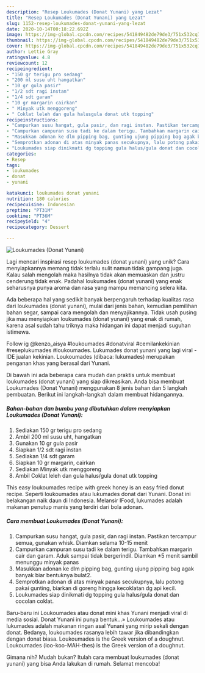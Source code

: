 ```yaml
---
description: "Resep Loukumades (Donat Yunani) yang Lezat"
title: "Resep Loukumades (Donat Yunani) yang Lezat"
slug: 1152-resep-loukumades-donat-yunani-yang-lezat
date: 2020-10-14T00:18:22.692Z
image: https://img-global.cpcdn.com/recipes/541849482de79de3/751x532cq70/loukumades-donat-yunani-foto-resep-utama.jpg
thumbnail: https://img-global.cpcdn.com/recipes/541849482de79de3/751x532cq70/loukumades-donat-yunani-foto-resep-utama.jpg
cover: https://img-global.cpcdn.com/recipes/541849482de79de3/751x532cq70/loukumades-donat-yunani-foto-resep-utama.jpg
author: Lettie Gray
ratingvalue: 4.8
reviewcount: 12
recipeingredient:
- "150 gr terigu pro sedang"
- "200 ml susu uht hangatkan"
- "10 gr gula pasir"
- "1/2 sdt ragi instan"
- "1/4 sdt garam"
- "10 gr margarin cairkan"
- " Minyak utk menggoreng"
- " Coklat leleh dan gula halusgula donat utk topping"
recipeinstructions:
- "Campurkan susu hangat, gula pasir, dan ragi instan. Pastikan tercampur semua, gunakan whisk. Diamkan selama 10-15 menit"
- "Campurkan campuran susu tadi ke dalam terigu. Tambahkan margarin cair dan garam. Aduk sampai tidak bergerindil. Diamkan ±5 menit sambil menunggu minyak panas"
- "Masukkan adonan ke dlm pipping bag, gunting ujung pipping bag agak banyak biar bentuknya bulat2."
- "Semprotkan adonan di atas minyak panas secukupnya, lalu potong pakai gunting, biarkan di goreng hingga kecoklatan dg api kecil."
- "Loukumades siap dinikmati dg topping gula halus/gula donat dan cocolan coklat."
categories:
- Resep
tags:
- loukumades
- donat
- yunani

katakunci: loukumades donat yunani 
nutrition: 180 calories
recipecuisine: Indonesian
preptime: "PT31M"
cooktime: "PT36M"
recipeyield: "4"
recipecategory: Dessert

---
```



![Loukumades (Donat Yunani)](https://img-global.cpcdn.com/recipes/541849482de79de3/751x532cq70/loukumades-donat-yunani-foto-resep-utama.jpg)

Lagi mencari inspirasi resep loukumades (donat yunani) yang unik? Cara menyiapkannya memang tidak terlalu sulit namun tidak gampang juga. Kalau salah mengolah maka hasilnya tidak akan memuaskan dan justru cenderung tidak enak. Padahal loukumades (donat yunani) yang enak seharusnya punya aroma dan rasa yang mampu memancing selera kita.

Ada beberapa hal yang sedikit banyak berpengaruh terhadap kualitas rasa dari loukumades (donat yunani), mulai dari jenis bahan, kemudian pemilihan bahan segar, sampai cara mengolah dan menyajikannya. Tidak usah pusing jika mau menyiapkan loukumades (donat yunani) yang enak di rumah, karena asal sudah tahu triknya maka hidangan ini dapat menjadi suguhan istimewa.

Follow ig @kenzo_aisya #loukoumades #donatviral #cemilankekinian #reseplukumades #loukoumades. Lukumades donat yunani yang lagi viral - IDE jualan kekinian. Loukoumades (dibaca: lukumades) merupakan penganan khas yang berasal dari Yunani.


Di bawah ini ada beberapa cara mudah dan praktis untuk membuat loukumades (donat yunani) yang siap dikreasikan. Anda bisa membuat Loukumades (Donat Yunani) menggunakan 8 jenis bahan dan 5 langkah pembuatan. Berikut ini langkah-langkah dalam membuat hidangannya.

<!--inarticleads1-->

##### Bahan-bahan dan bumbu yang dibutuhkan dalam menyiapkan Loukumades (Donat Yunani):

1. Sediakan 150 gr terigu pro sedang
1. Ambil 200 ml susu uht, hangatkan
1. Gunakan 10 gr gula pasir
1. Siapkan 1/2 sdt ragi instan
1. Sediakan 1/4 sdt garam
1. Siapkan 10 gr margarin, cairkan
1. Sediakan  Minyak utk menggoreng
1. Ambil  Coklat leleh dan gula halus/gula donat utk topping


This easy loukoumades recipe with greek honey is an easy fried donut recipe. Seperti loukoumades atau lukumades donat dari Yunani. Donat ini belakangan naik daun di Indonesia. Melansir IFood, lukumades adalah makanan penutup manis yang terdiri dari bola adonan. 

<!--inarticleads2-->

##### Cara membuat Loukumades (Donat Yunani):

1. Campurkan susu hangat, gula pasir, dan ragi instan. Pastikan tercampur semua, gunakan whisk. Diamkan selama 10-15 menit
1. Campurkan campuran susu tadi ke dalam terigu. Tambahkan margarin cair dan garam. Aduk sampai tidak bergerindil. Diamkan ±5 menit sambil menunggu minyak panas
1. Masukkan adonan ke dlm pipping bag, gunting ujung pipping bag agak banyak biar bentuknya bulat2.
1. Semprotkan adonan di atas minyak panas secukupnya, lalu potong pakai gunting, biarkan di goreng hingga kecoklatan dg api kecil.
1. Loukumades siap dinikmati dg topping gula halus/gula donat dan cocolan coklat.


Baru-baru ini Loukoumades atau donat mini khas Yunani menjadi viral di media sosial. Donat Yunani ini punya bentuk…» Loukoumades atau lukumades adalah makanan ringan asal Yunani yang mirip sekali dengan donat. Bedanya, loukoumades rasanya lebih tawar jika dibandingkan dengan donat biasa. Loukoumades is the Greek version of a doughnut. Loukoumades (loo-koo-MAH-thes) is the Greek version of a doughnut. 

Gimana nih? Mudah bukan? Itulah cara membuat loukumades (donat yunani) yang bisa Anda lakukan di rumah. Selamat mencoba!
